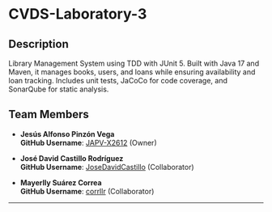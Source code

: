 # CVDS-Laboratory-3

## Description

Library Management System using TDD with JUnit 5. Built with Java 17 and Maven, it manages books, users, and loans while ensuring availability and loan tracking. Includes unit tests, JaCoCo for code coverage, and SonarQube for static analysis.

## **Team Members**

- **Jesús Alfonso Pinzón Vega**  
  **GitHub Username**: [JAPV-X2612](https://github.com/JAPV-X2612) (Owner)  

- **José David Castillo Rodríguez**  
  **GitHub Username**: [JoseDavidCastillo](https://github.com/JoseDavidCastillo) (Collaborator)  

- **Mayerlly Suárez Correa**  
  **GitHub Username**: [corrllr](https://github.com/corrllr) (Collaborator)  

---